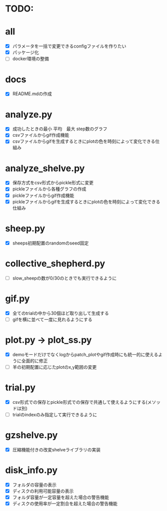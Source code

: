 # TODO:
# all
- [x] パラメータを一括で変更できるconfigファイルを作りたい
- [x] パッケージ化
- [ ] docker環境の整備
# docs
- [x] README.mdの作成
# analyze.py
- [x] 成功したときの最小 平均　最大 step数のグラフ
- [x] csvファイルからgif作成機能
- [x] csvファイルからgifを生成するときにplotの色を時刻によって変化できる仕組み
# analyze_shelve.py
- [x] 保存方式をcsv形式からpickle形式に変更
- [x] pickleファイルから各種グラフの作成
- [x] pickleファイルからgif作成機能
- [x] pickleファイルからgifを生成するときにplotの色を時刻によって変化できる仕組み
# sheep.py
- [x] sheeps初期配置のrandomのseed固定
# collective_shepherd.py 
- [ ] slow_sheepの数が0/30のときでも実行できるように
# gif.py
- [x] 全てのtrialの中から30個ほど取り出して生成する
- [ ] gifを横に並べて一度に見れるようにする
# plot.py -> plot_ss.py
- [x] demoモードだけでなくlogからpatch_plotやgif作成時にも統一的に使えるように全面的に修正
- [ ] 羊の初期配置に応じたplotのx,y範囲の変更
# trial.py
- [x] csv形式での保存とpickle形式での保存で共通して使えるようにする(メソッドは別)
- [ ] trialのindexのみ指定して実行できるように
# gzshelve.py
- [x] 圧縮機能付きの改変shelveライブラリの実装
# disk_info.py
- [x] フォルダの容量の表示
- [x] ディスクの利用可能容量の表示
- [x] フォルダ容量が一定容量を超えた場合の警告機能
- [x] ディスクの使用率が一定割合を超えた場合の警告機能